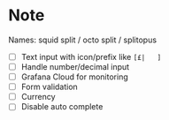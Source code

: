 # Note

Names: squid split / octo split / splitopus

- [ ] Text input with icon/prefix like `[£|   ]`
- [ ] Handle number/decimal input
- [ ] Grafana Cloud for monitoring
- [ ] Form validation
- [ ] Currency
- [ ] Disable auto complete
